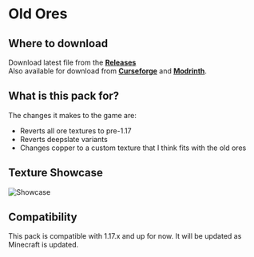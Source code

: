# Old Ores

## Where to download
Download latest file from the **[Releases](https://github.com/G2-Games/Old-Ores-MC/releases)** \
Also available for download from **[Curseforge](https://www.curseforge.com/minecraft/texture-packs/old-ores-copper/)** and **[Modrinth](https://modrinth.com/resourcepack/old-ore-textures-(with-copper))**.

## What is this pack for?
The changes it makes to the game are:
- Reverts all ore textures to pre-1.17
- Reverts deepslate variants
- Changes copper to a custom texture that I think fits with the old ores

## Texture Showcase
![Showcase](https://g2games.dev/Assets/hosted_files/mc/showcase.png)

## Compatibility
This pack is compatible with 1.17.x and up for now. It will be updated as Minecraft is updated.
